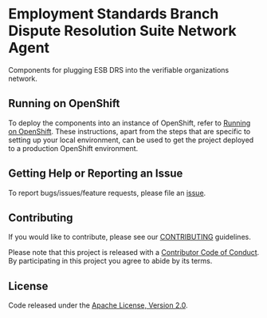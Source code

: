 # Employment Standards Branch Dispute Resolution Suite Network Agent

Components for plugging ESB DRS into the verifiable organizations network.

## Running on OpenShift

To deploy the components into an instance of OpenShift, refer to [Running on OpenShift](./openshift/README.md).  These instructions, apart from the steps that are specific to setting up your local environment, can be used to get the project deployed to a production OpenShift environment.

## Getting Help or Reporting an Issue

To report bugs/issues/feature requests, please file an [issue](../../issues).

## Contributing

If you would like to contribute, please see our [CONTRIBUTING](./CONTRIBUTING.md) guidelines.

Please note that this project is released with a [Contributor Code of Conduct](./CODE_OF_CONDUCT.md). 
By participating in this project you agree to abide by its terms.

## License

Code released under the [Apache License, Version 2.0](./LICENSE).